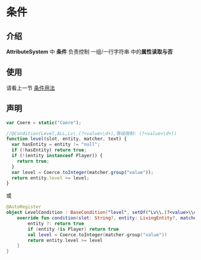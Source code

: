 # 条件

## 介绍

**AttributeSystem** 中 **条件** 负责控制 一组/一行字符串 中的**属性读取与否**

## 使用

请看上一节 [条件用法](https://blog.skillw.com/#sort=attsystem&doc=%E8%A3%85%E5%A4%87%E6%A0%8F%E7%B3%BB%E7%BB%9F/%E6%9D%A1%E4%BB%B6/ConditionUsage.md)

## 声明

```javascript
var Coere = static("Coere");

//@Condition(Level,ALL,Lv\.(?<value>\d+),等级限制: (?<value>\d+))
function level(slot, entity, matcher, text) {
  var hasEntity = entity != "null";
  if (!hasEntity) return true;
  if (!(entity instanceof Player)) {
    return true;
  }
  var level = Coerce.toInteger(matcher.group("value"));
  return entity.level >= level;
}
```

或

```kotlin
@AutoRegister
object LevelCondition : BaseCondition("level", setOf("Lv\\.(?<value>\\d+)", "等级限制: (?<value>\\d+)"), ConditionType.ALL) {
    override fun condition(slot: String?, entity: LivingEntity?, matcher: Matcher, text: String): Boolean {
        entity ?: return true
        if (entity !is Player) return true
        val level = Coerce.toInteger(matcher.group("value"))
        return entity.level >= level
    }
}
```
